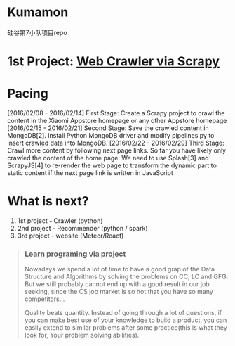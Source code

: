 # Kumamon
硅谷第7小队项目repo

# 1st Project: [Web Crawler via Scrapy](http://bittiger.io/microproject/oYDSG6MSFihpiNJ66)

# Pacing
[2016/02/08 - 2016/02/14] First Stage: Create a Scrapy project to crawl the content in the Xiaomi Appstore homepage or any other Appstore homepage
[2016/02/15 - 2016/02/21] Second Stage: Save the crawled content in MongoDB[2]. Install Python MongoDB driver and modify pipelines.py to insert crawled data into MongoDB.
[2016/02/22 - 2016/02/29] Third Stage: Crawl more content by following next page links. So far you have likely only crawled the content of the home page. We need to use Splash[3] and ScrapyJS[4] to re-render the web page to transform the dynamic part to static content if the next page link is written in JavaScript

# What is next?
1. 1st project - Crawler (python)
2. 2nd project - Recommender (python / spark)
3. 3rd project - website (Meteor/React) 


> ### Learn programing via project
> Nowadays we spend a lot of time to have a good grap of the Data Structure and Algorithms by solving the problems on CC, LC and GFG.
> But we still probably cannot end up with a good result in our job seeking, since the CS job market is so hot that you have so many competitors...
> 
> Quality beats quantity. Instead of going through a lot of questions, if you can make best use of your knowledge to build a product, 
> you can easily extend to similar problems after some practice(this is what they look for, Your problem solving abilities).



